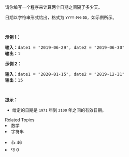 <p>请你编写一个程序来计算两个日期之间隔了多少天。</p>

<p>日期以字符串形式给出，格式为&nbsp;<code>YYYY-MM-DD</code>，如示例所示。</p>

<p>&nbsp;</p>

<p><strong>示例 1：</strong></p>

<pre><strong>输入：</strong>date1 = &quot;2019-06-29&quot;, date2 = &quot;2019-06-30&quot;
<strong>输出：</strong>1
</pre>

<p><strong>示例 2：</strong></p>

<pre><strong>输入：</strong>date1 = &quot;2020-01-15&quot;, date2 = &quot;2019-12-31&quot;
<strong>输出：</strong>15
</pre>

<p>&nbsp;</p>

<p><strong>提示：</strong></p>

<ul>
	<li>给定的日期是&nbsp;<code>1971</code>&nbsp;年到 <code>2100</code>&nbsp;年之间的有效日期。</li>
</ul>
<div><div>Related Topics</div><div><li>数学</li><li>字符串</li></div></div><br><div><li>👍 46</li><li>👎 0</li></div>